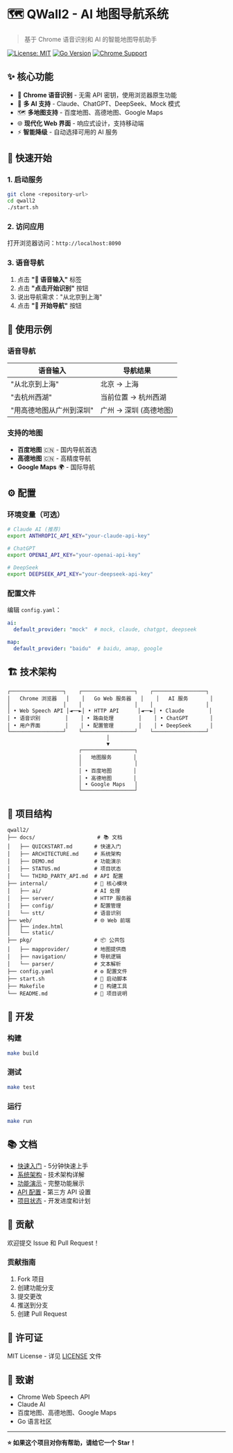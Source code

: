# 🗺️ QWall2 - AI 地图导航系统

> 基于 Chrome 语音识别和 AI 的智能地图导航助手

[![License: MIT](https://img.shields.io/badge/License-MIT-yellow.svg)](https://opensource.org/licenses/MIT)
[![Go Version](https://img.shields.io/badge/Go-1.21+-blue.svg)](https://golang.org/)
[![Chrome Support](https://img.shields.io/badge/Chrome-Supported-green.svg)](https://www.google.com/chrome/)

## ✨ 核心功能

- 🎤 **Chrome 语音识别** - 无需 API 密钥，使用浏览器原生功能
- 🤖 **多 AI 支持** - Claude、ChatGPT、DeepSeek、Mock 模式
- 🗺️ **多地图支持** - 百度地图、高德地图、Google Maps
- 🌐 **现代化 Web 界面** - 响应式设计，支持移动端
- ⚡ **智能降级** - 自动选择可用的 AI 服务

## 🚀 快速开始

### 1. 启动服务

```bash
git clone <repository-url>
cd qwall2
./start.sh
```

### 2. 访问应用

打开浏览器访问：`http://localhost:8090`

### 3. 语音导航

1. 点击 **"🎤 语音输入"** 标签
2. 点击 **"点击开始识别"** 按钮
3. 说出导航需求："从北京到上海"
4. 点击 **"🚀 开始导航"** 按钮

## 🎯 使用示例

### 语音导航

| 语音输入 | 导航结果 |
|---------|---------|
| "从北京到上海" | 北京 → 上海 |
| "去杭州西湖" | 当前位置 → 杭州西湖 |
| "用高德地图从广州到深圳" | 广州 → 深圳 (高德地图) |

### 支持的地图

- **百度地图** 🇨🇳 - 国内导航首选
- **高德地图** 🇨🇳 - 高精度导航  
- **Google Maps** 🌍 - 国际导航

## ⚙️ 配置

### 环境变量（可选）

```bash
# Claude AI (推荐)
export ANTHROPIC_API_KEY="your-claude-api-key"

# ChatGPT
export OPENAI_API_KEY="your-openai-api-key"

# DeepSeek  
export DEEPSEEK_API_KEY="your-deepseek-api-key"
```

### 配置文件

编辑 `config.yaml`：

```yaml
ai:
  default_provider: "mock"  # mock, claude, chatgpt, deepseek

map:
  default_provider: "baidu"  # baidu, amap, google
```

## 🏗️ 技术架构

```
┌─────────────────┐    ┌─────────────────┐    ┌─────────────────┐
│   Chrome 浏览器   │    │   Go Web 服务器   │    │   AI 服务       │
│                 │    │                 │    │                 │
│ • Web Speech API │◄──►│ • HTTP API      │◄──►│ • Claude        │
│ • 语音识别        │    │ • 路由处理        │    │ • ChatGPT       │
│ • 用户界面        │    │ • 配置管理        │    │ • DeepSeek      │
└─────────────────┘    └─────────────────┘    └─────────────────┘
                                │
                                ▼
                       ┌─────────────────┐
                       │   地图服务       │
                       │                 │
                       │ • 百度地图       │
                       │ • 高德地图       │
                       │ • Google Maps   │
                       └─────────────────┘
```

## 📁 项目结构

```
qwall2/
├── docs/                    # 📚 文档
│   ├── QUICKSTART.md       # 快速入门
│   ├── ARCHITECTURE.md     # 系统架构
│   ├── DEMO.md             # 功能演示
│   ├── STATUS.md           # 项目状态
│   └── THIRD_PARTY_API.md  # API 配置
├── internal/               # 🔧 核心模块
│   ├── ai/                 # AI 处理
│   ├── server/             # HTTP 服务器
│   ├── config/             # 配置管理
│   └── stt/                # 语音识别
├── web/                    # 🌐 Web 前端
│   ├── index.html
│   └── static/
├── pkg/                    # 📦 公共包
│   ├── mapprovider/        # 地图提供商
│   ├── navigation/         # 导航逻辑
│   └── parser/             # 文本解析
├── config.yaml             # ⚙️ 配置文件
├── start.sh                # 🚀 启动脚本
├── Makefile                # 🔨 构建工具
└── README.md               # 📖 项目说明
```

## 🔧 开发

### 构建

```bash
make build
```

### 测试

```bash
make test
```

### 运行

```bash
make run
```

## 📚 文档

- [快速入门](docs/QUICKSTART.md) - 5分钟快速上手
- [系统架构](docs/ARCHITECTURE.md) - 技术架构详解
- [功能演示](docs/DEMO.md) - 完整功能展示
- [API 配置](docs/THIRD_PARTY_API.md) - 第三方 API 设置
- [项目状态](docs/STATUS.md) - 开发进度和计划

## 🤝 贡献

欢迎提交 Issue 和 Pull Request！

### 贡献指南

1. Fork 项目
2. 创建功能分支
3. 提交更改
4. 推送到分支
5. 创建 Pull Request

## 📄 许可证

MIT License - 详见 [LICENSE](LICENSE) 文件

## 🙏 致谢

- Chrome Web Speech API
- Claude AI
- 百度地图、高德地图、Google Maps
- Go 语言社区

---

**⭐ 如果这个项目对你有帮助，请给它一个 Star！**